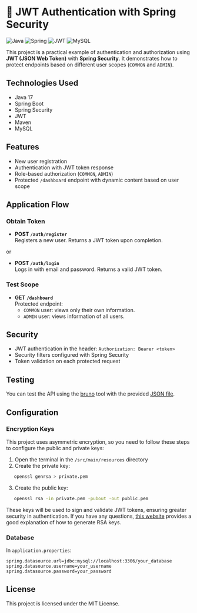 # 🔐 JWT Authentication with Spring Security

![Java](https://img.shields.io/badge/java-%23ED8B00.svg?style=for-the-badge&logo=openjdk&logoColor=white)
![Spring](https://img.shields.io/badge/spring-%236DB33F.svg?style=for-the-badge&logo=spring&logoColor=white)
![JWT](https://img.shields.io/badge/JWT-black?style=for-the-badge&logo=JSON%20web%20tokens)
![MySQL](https://img.shields.io/badge/mysql-4479A1.svg?style=for-the-badge&logo=mysql&logoColor=white)

This project is a practical example of authentication and authorization using **JWT (JSON Web Token)** with **Spring Security**. It demonstrates how to protect endpoints based on different user scopes (`COMMON` and `ADMIN`).

## Technologies Used

- Java 17
- Spring Boot
- Spring Security
- JWT
- Maven
- MySQL

## Features

- New user registration
- Authentication with JWT token response
- Role-based authorization (`COMMON`, `ADMIN`)
- Protected `/dashboard` endpoint with dynamic content based on user scope

## Application Flow

### Obtain Token

- **POST `/auth/register`**  
  Registers a new user. Returns a JWT token upon completion.

or

- **POST `/auth/login`**  
  Logs in with email and password. Returns a valid JWT token.

### Test Scope

- **GET `/dashboard`**  
  Protected endpoint:
    - `COMMON` user: views only their own information.
    - `ADMIN` user: views information of all users.

## Security

- JWT authentication in the header: `Authorization: Bearer <token>`
- Security filters configured with Spring Security
- Token validation on each protected request

## Testing

You can test the API using the [bruno](https://www.usebruno.com/) tool with the provided [JSON file](./Bruno.json).

## Configuration

### Encryption Keys

This project uses asymmetric encryption, so you need to follow these steps to configure the public and private keys:

1. Open the terminal in the `/src/main/resources` directory
2. Create the private key:
```sh
   openssl genrsa > private.pem
```
3. Create the public key:
```sh
   openssl rsa -in private.pem -pubout -out public.pem
```
These keys will be used to sign and validate JWT tokens, ensuring greater security in authentication.
If you have any questions, [this website](https://cryptotools.net/rsagen) provides a good explanation of how to generate RSA keys.

### Database

In `application.properties`:

```properties
spring.datasource.url=jdbc:mysql://localhost:3306/your_database
spring.datasource.username=your_username
spring.datasource.password=your_password
```

## License

This project is licensed under the MIT License.

